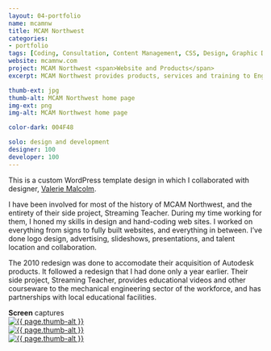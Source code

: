 ```yaml
---
layout: 04-portfolio
name: mcamnw
title: MCAM Northwest
categories:
- portfolio
tags: [Coding, Consultation, Content Management, CSS, Design, Graphic Design, HTML, Logo design, jQuery, PHP, Project Management, Web Design, Wordpress]
website: mcamnw.com
project: MCAM Northwest <span>Website and Products</span>
excerpt: MCAM Northwest provides products, services and training to Engineers, Designers and Machinists in the manufacturing industries. From concept to production, MCAM Northwest can provide you with a total Digital Prototyping Solution with Autodesk and Mastercam products.

thumb-ext: jpg
thumb-alt: MCAM Northwest home page
img-ext: png
img-alt: MCAM Northwest home page

color-dark: 004F48

solo: design and development
designer: 100
developer: 100
---
```

This is a custom WordPress template design in which I collaborated with designer, <a href="http://www.linkedin.com/pub/valerie-malcolm/20/991/2b4">Valerie Malcolm</a>.

I have been involved for most of the history of MCAM Northwest, and the entirety of their side project, Streaming Teacher. During my time working for them, I honed my skills in design and hand-coding web sites. I worked on everything from signs to fully built websites, and everything in between. I’ve done logo design, advertising, slideshows, presentations, and talent location and collaboration.

The 2010 redesign was done to accomodate their acquisition of Autodesk products. It followed a redesign that I had done only a year earlier. Their side project, Streaming Teacher, provides educational videos and other courseware to the mechanical engineering sector of the workforce, and has partnerships with local educational facilities.

<section class="cf">
  <span class="title--section"><b>Screen</b> captures</span>
  <div class="grid grid--guttersLarge grid-wrap thumb-grid">
    <div class="thumb grid-cell show-me animated">
      <a href="#" class="fluidbox">
        <img src="/images/portfolio/{{ page.name }}/{{ page.name }}-01.{{ page.img-ext }}" alt="{{ page.thumb-alt }}" class="img-responsive">
      </a>
    </div>
    <div class="thumb grid-cell show-me animated">
      <a href="#" class="fluidbox">
        <img src="/images/portfolio/{{ page.name }}/{{ page.name }}-02.{{ page.img-ext }}" alt="{{ page.thumb-alt }}" class="img-responsive">
      </a>
    </div>
    <div class="thumb grid-cell show-me animated">
      <a href="#" class="fluidbox">
        <img src="/images/portfolio/{{ page.name }}/{{ page.name }}-03.{{ page.img-ext }}" alt="{{ page.thumb-alt }}" class="img-responsive">
      </a>
    </div>
  </div>
</section>
